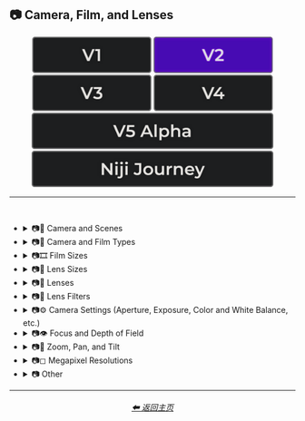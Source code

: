 <h2>📷 Camera, Film, and Lenses</h2>

<div align="center">

[<img src="/Images/Repo_Parts/Buttons/Version_Buttons/button_version_V1_inactive.webp?raw=true" alt="MidJourney V1" height="64" />](/Pages/MJ_V1/Style_Pages/Sphere/Camera.md)
[<img src="/Images/Repo_Parts/Buttons/Version_Buttons/button_version_V2_active.webp?raw=true" alt="MidJourney V2" height="64" />](/Pages/MJ_V2/Style_Pages/Sphere/Camera.md)
[<img src="/Images/Repo_Parts/Buttons/Version_Buttons/button_version_V3_inactive.webp?raw=true" alt="MidJourney V3" height="64" />](/Pages/MJ_V3/Style_Pages/Sphere/Camera.md)
[<img src="/Images/Repo_Parts/Buttons/Version_Buttons/button_version_V4_inactive.webp?raw=true" alt="MidJourney V4" height="64" />](/Pages/MJ_V4/Style_Pages/Just_The_Style/Camera.md)
<br>
[<img src="/Images/Repo_Parts/Buttons/Version_Buttons/button_version_V5_Alpha_inactive_half.webp?raw=true" alt="MidJourney V5" height="64" />](/Pages/MJ_V5/Style_Pages/Just_The_Style/Camera.md)
[<img src="/Images/Repo_Parts/Buttons/Version_Buttons/button_version_niji_inactive_half.webp?raw=true" alt="Niji Journey" height="64" />](/Pages/Niji_Journey/Style_Pages/Camera.md)

</div>

<hr>
<br>


- <details><summary>📷🌇 Camera and Scenes</summary><p><div align="center">

	| Scene |
	| :-: |
	| <img src="/Images/MJ_V2/MidJourney_Styles_(sphere)/Wave_13/sphere_Scene.webp?raw=true" width="256" /> |
	
	<br>

	| Photography | Photograph | Closed Composition |
	| :-: | :-: | :-: |
	| <img src="/Images/MJ_V2/MidJourney_Styles_(sphere)/sphere_photography.webp?raw=true" width="256" /> | <img src="/Images/MJ_V2/MidJourney_Styles_(sphere)/Wave_13/sphere_Photograph.webp?raw=true" width="256" /> | <img src="/Images/MJ_V2/MidJourney_Styles_(sphere)/Wave_14/sphere_Closed_Composition.webp?raw=true" width="256" /> |
	<br>

	| Filmic | Cinematic |
	| :-: | :-: |
	| <img src="/Images/MJ_V2/MidJourney_Styles_(sphere)/sphere_Filmic.webp?raw=true" width="256" /> | <img src="/Images/MJ_V2/MidJourney_Styles_(sphere)/sphere_cinematic.webp?raw=true" width="256" /> |
	
	<br>
	
	| Dramatic | Glamor Shot |
	| :-: | :-: |
	| <img src="/Images/MJ_V2/MidJourney_Styles_(sphere)/sphere_dramatic.webp?raw=true" width="256" /> | <img src="/Images/MJ_V2/MidJourney_Styles_(sphere)/sphere_glamorshot.webp?raw=true" width="256" /> |

	<br>

	| Golden Hour | Blue Hour |
	| :-: | :-: |
	| <img src="/Images/MJ_V2/MidJourney_Styles_(sphere)/sphere_goldenhour.webp?raw=true" width="256" /> | <img src="/Images/MJ_V2/MidJourney_Styles_(sphere)/Wave_12/sphere_Blue_Hour.webp?raw=true" width="256" /> |
	
	<br>

	| Award Winning Photography | Establishing Shot | Nightography |
	| :-: | :-: | :-: |
	| <img src="/Images/MJ_V2/MidJourney_Styles_(sphere)/Wave_9/sphere_Award_Winning_Photography.webp?raw=true" width="256" /> | <img src="/Images/MJ_V2/MidJourney_Styles_(sphere)/Wave_10/sphere_Establishing_Shot.webp?raw=true" width="256" /> | <img src="/Images/MJ_V2/MidJourney_Styles_(sphere)/Wave_10/sphere_Nightography.webp?raw=true" width="256" /> |

	<br>
	
	| Photoshoot |
	| :-: |
	| <img src="/Images/MJ_V2/MidJourney_Styles_(sphere)/sphere_Photoshoot.webp?raw=true" width="256" /> |

	<br>

	| Portrait | Full Body Portrait | Portraiture |
	| :-: | :-: | :-: |
	| <img src="/Images/MJ_V2/MidJourney_Styles_(sphere)/sphere_portrait.webp?raw=true" width="256" /> | <img src="/Images/MJ_V2/MidJourney_Styles_(sphere)/sphere_Full_Body_Portrait.webp?raw=true" width="256" /> | <img src="/Images/MJ_V2/MidJourney_Styles_(sphere)/sphere_Portraiture.webp?raw=true" width="256" /> |

	<br>

	| Cinematic Haze |
	| :-: |
	| <img src="/Images/MJ_V2/MidJourney_Styles_(sphere)/Wave_11/sphere_Cinematic_Haze.webp?raw=true" width="256" /> |
	
	<br>
	
	| Subject |
	| :-: |
	| <img src="/Images/MJ_V2/MidJourney_Styles_(sphere)/Wave_14/sphere_Subject.webp?raw=true" width="256" /> |
	
	<br>
	
	| Pose | Gesture | Profile |
	| :-: | :-: | :-: |
	| <img src="/Images/MJ_V2/MidJourney_Styles_(sphere)/Wave_14/sphere_Pose.webp?raw=true" width="256" /> | <img src="/Images/MJ_V2/MidJourney_Styles_(sphere)/Wave_14/sphere_Gesture.webp?raw=true" width="256" /> | <img src="/Images/MJ_V2/MidJourney_Styles_(sphere)/Wave_14/sphere_Profile.webp?raw=true" width="256" /> |

	<br>
	
	| High-Speed Photograph | Time-Lapse | Motion Capture |
	| :-: | :-: | :-: |
	| <img src="/Images/MJ_V2/MidJourney_Styles_(sphere)/sphere_high-speedphotograph.webp?raw=true" width="256" /> | <img src="/Images/MJ_V2/MidJourney_Styles_(sphere)/sphere_time-lapse.webp?raw=true" width="256" /> | <img src="/Images/MJ_V2/MidJourney_Styles_(sphere)/sphere_Motion_Capture.webp?raw=true" width="256" /> |

	<br>

	| Claymation | Video Frame Capture |
	| :-: | :-: |
	| <img src="/Images/MJ_V2/MidJourney_Styles_(sphere)/Wave_9/sphere_Claymation.webp?raw=true" width="256" /> | <img src="/Images/MJ_V2/MidJourney_Styles_(sphere)/Wave_10/sphere_Video_Frame_Capture.webp?raw=true" width="256" /> |

	<br>

	| Stop Motion | Stop-Motion Animation Frame |
	| :-: | :-: |
	| <img src="/Images/MJ_V2/MidJourney_Styles_(sphere)/sphere_Stop_Motion.webp?raw=true" width="256" /> | <img src="/Images/MJ_V2/MidJourney_Styles_(sphere)/Wave_10/sphere_Stop-motion_Animation_Frame.webp?raw=true" width="256" /> |

	<br>
	
	| Color Grading | Bokeh | Film Grain |
	| :-: | :-: | :-: |
	| <img src="/Images/MJ_V2/MidJourney_Styles_(sphere)/sphere_ColorGrading.webp?raw=true" width="256" /> | <img src="/Images/MJ_V2/MidJourney_Styles_(sphere)/sphere_bokeh.webp?raw=true" width="256" /> | <img src="/Images/MJ_V2/MidJourney_Styles_(sphere)/sphere_FilmGrain.webp?raw=true" width="256" /> |
	
	<br>

	| Surveillance | Surveillance Footage |
	| :-: | :-: |
	| <img src="/Images/MJ_V2/MidJourney_Styles_(sphere)/Wave_12/sphere_Surveillance.webp?raw=true" width="256" /> | <img src="/Images/MJ_V2/MidJourney_Styles_(sphere)/Wave_12/sphere_Surveillance_Footage.webp?raw=true" width="256" /> |
	
	<br>
	
	| Security Footage | CCTV |
	| :-: | :-: |
	| <img src="/Images/MJ_V2/MidJourney_Styles_(sphere)/Wave_12/sphere_Security_Footage.webp?raw=true" width="256" /> | <img src="/Images/MJ_V2/MidJourney_Styles_(sphere)/Wave_12/sphere_CCTV.webp?raw=true" width="256" /> |

	<br>
	
	| Dashcam-Footage | Satellite Imagery | Paparazzi Photography |
	| :-: | :-: | :-: |
	| <img src="/Images/MJ_V2/MidJourney_Styles_(sphere)/sphere_Dashcam-Footage.webp?raw=true" width="256" /> | <img src="/Images/MJ_V2/MidJourney_Styles_(sphere)/sphere_Satellite_Imagery.webp?raw=true" width="256" /> | <img src="/Images/MJ_V2/MidJourney_Styles_(sphere)/sphere_Paparazzi_Photography.webp?raw=true" width="256" /> |
	
	<br>

	| Underwater Photography | Wildlife Photography | National Geographic Photo |
	| :-: | :-: | :-: |
	| <img src="/Images/MJ_V2/MidJourney_Styles_(sphere)/Wave_9/sphere_Underwater_Photography.webp?raw=true" width="256" /> | <img src="/Images/MJ_V2/MidJourney_Styles_(sphere)/sphere_Wildlife_Photography.webp?raw=true" width="256" /> | <img src="/Images/MJ_V2/MidJourney_Styles_(sphere)/sphere_National_Geographic_Photo.webp?raw=true" width="256" /> |

	<br>
	
	| Editorial Photography | Associated Press Photo | Photojournalism |
	| :-: | :-: | :-: |
	| <img src="/Images/MJ_V2/MidJourney_Styles_(sphere)/sphere_editorialphotography.webp?raw=true" width="256" /> | <img src="/Images/MJ_V2/MidJourney_Styles_(sphere)/sphere_Associated_Press_Photo.webp?raw=true" width="256" /> | <img src="/Images/MJ_V2/MidJourney_Styles_(sphere)/sphere_photojournalism.webp?raw=true" width="256" /> |

	<br>

	| Action Scene | War Photography |
	| :-: | :-: |
	| <img src="/Images/MJ_V2/MidJourney_Styles_(sphere)/Wave_9/sphere_Action_Scene.webp?raw=true" width="256" /> | <img src="/Images/MJ_V2/MidJourney_Styles_(sphere)/sphere_warphotography.webp?raw=true" width="256" /> |

	</div></p></details>


- <details><summary>📷🌇 Camera and Film Types</summary><p><div align="center">

	| Camcorder Effect | DSLR | Night Vision |
	| :-: | :-: | :-: |
	| <img src="/Images/MJ_V2/MidJourney_Styles_(sphere)/sphere_Camcorder_Effect.webp?raw=true" width="256" /> | <img src="/Images/MJ_V2/MidJourney_Styles_(sphere)/sphere_DSLR.webp?raw=true" width="256" /> | <img src="/Images/MJ_V2/MidJourney_Styles_(sphere)/sphere_nightvision.webp?raw=true" width="256" /> |
	
	<br>

	| Drone Photography | GoPro Video | Unregistered Hypercam 2 |
	| :-: | :-: | :-: |
	| <img src="/Images/MJ_V2/MidJourney_Styles_(sphere)/Wave_9/sphere_Drone_Photography.webp?raw=true" width="256" /> | <img src="/Images/MJ_V2/MidJourney_Styles_(sphere)/Wave_9/sphere_GoPro_Video.webp?raw=true" width="256" /> | <img src="/Images/MJ_V2/MidJourney_Styles_(sphere)/Wave_11/sphere_Unregistered_Hypercam_2.webp?raw=true" width="256" /> |

	<br>
	
	| Hyperspectral Imaging | Multispectral Imaging | Schlieren |
	| :-: | :-: | :-: |
	| <img src="/Images/MJ_V2/MidJourney_Styles_(sphere)/sphere_Hyperspectral_Imaging.webp?raw=true" width="256" /> | <img src="/Images/MJ_V2/MidJourney_Styles_(sphere)/sphere_Multispectral_Imaging.webp?raw=true" width="256" /> | <img src="/Images/MJ_V2/MidJourney_Styles_(sphere)/sphere_schlieren.webp?raw=true" width="256" /> |
	
	<br>
	
	| Disposable Camera | Disposable Camera Photo |
	| :-: | :-: |
	| <img src="/Images/MJ_V2/MidJourney_Styles_(sphere)/Wave_12/sphere_Disposable_Camera.webp?raw=true" width="256" /> | <img src="/Images/MJ_V2/MidJourney_Styles_(sphere)/Wave_12/sphere_Disposable_Camera_Photo.webp?raw=true" width="256" /> |

	<br>
	
	| Polaroid |
	| :-: |
	| <img src="/Images/MJ_V2/MidJourney_Styles_(sphere)/sphere_polaroid.webp?raw=true" width="256" /> |
	
	<br>
	
	| Ektachrome | Fujifilm Superia | Instax |
	| :-: | :-: | :-: |
	| <img src="/Images/MJ_V2/MidJourney_Styles_(sphere)/sphere_Ektachrome.webp?raw=true" width="256" /> | <img src="/Images/MJ_V2/MidJourney_Styles_(sphere)/sphere_Fujifilm_Superia.webp?raw=true" width="256" /> | <img src="/Images/MJ_V2/MidJourney_Styles_(sphere)/sphere_Instax.webp?raw=true" width="256" /> |

	<br>
	
	| Kodak Ektar | Kodak Gold 200 | Kodak Portra |
	| :-: | :-: | :-: |
	| <img src="/Images/MJ_V2/MidJourney_Styles_(sphere)/sphere_Kodak_Ektar.webp?raw=true" width="256" /> | <img src="/Images/MJ_V2/MidJourney_Styles_(sphere)/sphere_Kodak_Gold_200.webp?raw=true" width="256" /> | <img src="/Images/MJ_V2/MidJourney_Styles_(sphere)/sphere_Kodak_Portra.webp?raw=true" width="256" /> |
	
	<br>
	
	| Nikon D750 | Provia | Velvia |
	| :-: | :-: | :-: |
	| <img src="/Images/MJ_V2/MidJourney_Styles_(sphere)/sphere_Nikon_D750.webp?raw=true" width="256" /> | <img src="/Images/MJ_V2/MidJourney_Styles_(sphere)/sphere_Provia.webp?raw=true" width="256" /> | <img src="/Images/MJ_V2/MidJourney_Styles_(sphere)/sphere_Velvia.webp?raw=true" width="256" /> |
	
	<br>
	
	| Lomo | Pinhole Photography | CinemaScope |
	| :-: | :-: | :-: |
	| <img src="/Images/MJ_V2/MidJourney_Styles_(sphere)/sphere_Lomo.webp?raw=true" width="256" /> | <img src="/Images/MJ_V2/MidJourney_Styles_(sphere)/sphere_pinholephotography.webp?raw=true" width="256" /> | <img src="/Images/MJ_V2/MidJourney_Styles_(sphere)/sphere_CinemaScope.webp?raw=true" width="256" /> |

	<br>
	
	| Tri-X 400 TX | Ilford HP5 | Photogram |
	| :-: | :-: | :-: |
	| <img src="/Images/MJ_V2/MidJourney_Styles_(sphere)/sphere_Tri-X400TX.webp?raw=true" width="256" /> | <img src="/Images/MJ_V2/MidJourney_Styles_(sphere)/sphere_Ilford_HP5.webp?raw=true" width="256" /> | <img src="/Images/MJ_V2/MidJourney_Styles_(sphere)/sphere_photogram.webp?raw=true" width="256" /> |
	
	<br>

	| VistaVision | Technirama |
	| :-: | :-: |
	| <img src="/Images/MJ_V2/MidJourney_Styles_(sphere)/sphere_VistaVision.webp?raw=true" width="256" /> | <img src="/Images/MJ_V2/MidJourney_Styles_(sphere)/sphere_Technirama.webp?raw=true" width="256" /> |

	<br>

	| Techniscope | Super-35 |
	| :-: | :-: |
	| <img src="/Images/MJ_V2/MidJourney_Styles_(sphere)/sphere_Techniscope.webp?raw=true" width="256" /> | <img src="/Images/MJ_V2/MidJourney_Styles_(sphere)/sphere_Super-35.webp?raw=true" width="256" /> |

	<br>

	| Panavision | Super-Panavision-70 |
	| :-: | :-: |
	| <img src="/Images/MJ_V2/MidJourney_Styles_(sphere)/sphere_Panavision.webp?raw=true" width="256" /> | <img src="/Images/MJ_V2/MidJourney_Styles_(sphere)/sphere_Super-Panavision-70.webp?raw=true" width="256" /> |

	<br>

	| Cinerama | Kinopanorama | Cinemiracle |
	| :-: | :-: | :-: |
	| <img src="/Images/MJ_V2/MidJourney_Styles_(sphere)/sphere_Cinerama.webp?raw=true" width="256" /> | <img src="/Images/MJ_V2/MidJourney_Styles_(sphere)/sphere_Kinopanorama.webp?raw=true" width="256" /> | <img src="/Images/MJ_V2/MidJourney_Styles_(sphere)/sphere_Cinemiracle.webp?raw=true" width="256" /> |

	<br>
	
	| Daguerrotype | Ambrotype | Calotype |
	| :-: | :-: | :-: |
	| <img src="/Images/MJ_V2/MidJourney_Styles_(sphere)/sphere_daguerrotype.webp?raw=true" width="256" /> | <img src="/Images/MJ_V2/MidJourney_Styles_(sphere)/sphere_ambrotype.webp?raw=true" width="256" /> | <img src="/Images/MJ_V2/MidJourney_Styles_(sphere)/sphere_calotype.webp?raw=true" width="256" /> |
	
	<br>
	
	| Tintype | Film-Negative |
	| :-: | :-: |
	| <img src="/Images/MJ_V2/MidJourney_Styles_(sphere)/sphere_tintype.webp?raw=true" width="256" /> | <img src="/Images/MJ_V2/MidJourney_Styles_(sphere)/Wave_11/sphere_Film-Negative.webp?raw=true" width="256" /> |

	<br>
	
	| Full Frame |
	| :-: |
	| <img src="/Images/MJ_V2/MidJourney_Styles_(sphere)/Wave_10/sphere_Full_Frame.webp?raw=true" width="256" /> |

	</div></p></details>

- <details><summary>📷🎞 Film Sizes</summary><p><div align="center">

    | Shot on 8mm | Shot on 9.5mm |
    | :-: | :-: |
    | <img src="/Images/MJ_V2/MidJourney_Styles_(sphere)/sphere_Shot_on_8mm.webp?raw=true" width="256" /> | <img src="/Images/MJ_V2/MidJourney_Styles_(sphere)/sphere_Shot_on_9.5mm.webp?raw=true" width="256" /> |

    <br>

    | Shot on 16mm | Shot on 17.5mm | Shot on 28mm |
    | :-: | :-: | :-: |
    | <img src="/Images/MJ_V2/MidJourney_Styles_(sphere)/sphere_Shot_on_16mm.webp?raw=true" width="256" /> | <img src="/Images/MJ_V2/MidJourney_Styles_(sphere)/sphere_Shot_on_17.5mm.webp?raw=true" width="256" /> | <img src="/Images/MJ_V2/MidJourney_Styles_(sphere)/sphere_Shot_on_28mm.webp?raw=true" width="256" /> |

    <br>

    | Shot on 35mm | 35mm | Expired 35mm Film |
    | :-: | :-: | :-: |
    | <img src="/Images/MJ_V2/MidJourney_Styles_(sphere)/sphere_Shot_on_35mm.webp?raw=true" width="256" /> | <img src="/Images/MJ_V2/MidJourney_Styles_(sphere)/sphere_35mm.webp?raw=true" width="256" /> | <img src="/Images/MJ_V2/MidJourney_Styles_(sphere)/Wave_10/sphere_Expired_35mm_Film.webp?raw=true" width="256" /> |

    <br>

    | Shot on 65mm | Expired 65mm Film |
    | :-: | :-: |
    | <img src="/Images/MJ_V2/MidJourney_Styles_(sphere)/sphere_Shot_on_65mm.webp?raw=true" width="256" /> | <img src="/Images/MJ_V2/MidJourney_Styles_(sphere)/Wave_10/sphere_Expired_65mm_Film.webp?raw=true" width="256" /> |

	<br>

	| Shot on 70mm | Shot on IMAX 70mm |
	| :-: | :-: |
	| <img src="/Images/MJ_V2/MidJourney_Styles_(sphere)/sphere_Shot_on_70mm.webp?raw=true" width="256" /> | <img src="/Images/MJ_V2/MidJourney_Styles_(sphere)/sphere_Shot_on_IMAX_70mm.webp?raw=true" width="256" /> |

  </div></p></details>


- <details><summary>📷🥽 Lens Sizes</summary><p><div align="center">

	| 15mm Lens | 35mm Lens | 85mm Lens |
	| :-: | :-: | :-: |
	| <img src="/Images/MJ_V2/MidJourney_Styles_(sphere)/Wave_10/sphere_15mm_Lens.webp?raw=true" width="256" /> | <img src="/Images/MJ_V2/MidJourney_Styles_(sphere)/Wave_10/sphere_35mm_Lens.webp?raw=true" width="256" /> |<img src="/Images/MJ_V2/MidJourney_Styles_(sphere)/Wave_10/sphere_85mm_Lens.webp?raw=true" width="256" /> |
	
	<br>
	
	| 100mm Lens | 200mm Lens |
	| :-: | :-: |
	| <img src="/Images/MJ_V2/MidJourney_Styles_(sphere)/Wave_10/sphere_100mm_Lens.webp?raw=true" width="256" /> | <img src="/Images/MJ_V2/MidJourney_Styles_(sphere)/Wave_10/sphere_200mm_Lens.webp?raw=true" width="256" /> |

  </div></p></details>


- <details><summary>📷🔭 Lenses</summary><p><div align="center">

	| Macro | Macro View | Magnification |
	| :-: | :-: | :-: |
	| <img src="/Images/MJ_V2/MidJourney_Styles_(sphere)/sphere_macro.webp?raw=true" width="256" /> | <img src="/Images/MJ_V2/MidJourney_Styles_(sphere)/sphere_macroview.webp?raw=true" width="256" /> | <img src="/Images/MJ_V2/MidJourney_Styles_(sphere)/sphere_magnification.webp?raw=true" width="256" /> |
	
	<br>

	| 100x Magnification | 200x Magnification |
	| :-: | :-: |
	| <img src="/Images/MJ_V2/MidJourney_Styles_(sphere)/Wave_10/sphere_100x_Magnification.webp?raw=true" width="256" /> | <img src="/Images/MJ_V2/MidJourney_Styles_(sphere)/Wave_10/sphere_200x_Magnification.webp?raw=true" width="256" /> |
	
	<br>
	
	| 500x Magnification | 1000x Magnification |
	| :-: | :-: |
	| <img src="/Images/MJ_V2/MidJourney_Styles_(sphere)/Wave_10/sphere_500x_Magnification.webp?raw=true" width="256" /> | <img src="/Images/MJ_V2/MidJourney_Styles_(sphere)/Wave_10/sphere_1000x_Magnification.webp?raw=true" width="256" /> |
	
	<br>
	
	| Microscopic | Electron Microscope | Super-Resolution Microscopy |
	| :-: | :-: | :-: |
	| <img src="/Images/MJ_V2/MidJourney_Styles_(sphere)/sphere_microscopic.webp?raw=true" width="256" /> | <img src="/Images/MJ_V2/MidJourney_Styles_(sphere)/sphere_Electron_Microscope.webp?raw=true" width="256" /> | <img src="/Images/MJ_V2/MidJourney_Styles_(sphere)/sphere_Super-resolution_Microscopy.webp?raw=true" width="256" /> |
	
	<br>

	| Telescope | Telescopic | Telescope Photography |
	| :-: | :-: | :-: |
	| <img src="/Images/MJ_V2/MidJourney_Styles_(sphere)/Wave_9/sphere_Telescope.webp?raw=true" width="256" /> | <img src="/Images/MJ_V2/MidJourney_Styles_(sphere)/Wave_9/sphere_Telescopic.webp?raw=true" width="256" /> | <img src="/Images/MJ_V2/MidJourney_Styles_(sphere)/Wave_9/sphere_Telescope_Photography.webp?raw=true" width="256" /> |

	<br>
	
	| Telephoto | Panorama | 360 Panorama |
	| :-: | :-: | :-: |
	| <img src="/Images/MJ_V2/MidJourney_Styles_(sphere)/sphere_telephoto.webp?raw=true" width="256" /> | <img src="/Images/MJ_V2/MidJourney_Styles_(sphere)/sphere_panorama.webp?raw=true" width="256" /> | <img src="/Images/MJ_V2/MidJourney_Styles_(sphere)/sphere_360panorama.webp?raw=true" width="256" /> |
	
	<br>
	
	| Wide Angle | Ultra-Wide Angle | 360 Angle |
	| :-: | :-: | :-: |
	| <img src="/Images/MJ_V2/MidJourney_Styles_(sphere)/sphere_wideangle.webp?raw=true" width="256" /> | <img src="/Images/MJ_V2/MidJourney_Styles_(sphere)/sphere_ultra-wideangle.webp?raw=true" width="256" /> | <img src="/Images/MJ_V2/MidJourney_Styles_(sphere)/sphere_360angle.webp?raw=true" width="256" /> |

	<br>

	| Fisheye Lens | Fisheye Lens Effect | Lens Distortion |
	| :-: | :-: | :-: |
	| <img src="/Images/MJ_V2/MidJourney_Styles_(sphere)/sphere_Fisheye_Lens.webp?raw=true" width="256" /> | <img src="/Images/MJ_V2/MidJourney_Styles_(sphere)/sphere_Fisheye_Lens_Effect.webp?raw=true" width="256" /> | <img src="/Images/MJ_V2/MidJourney_Styles_(sphere)/sphere_LensDistortion.webp?raw=true" width="256" /> |

	</div></p></details>




- <details><summary>📷🧫 Lens Filters</summary><p><div align="center">

	| Color-Gel | Filter |
	| :-: | :-: |
	| <img src="/Images/MJ_V2/MidJourney_Styles_(sphere)/Wave_11/sphere_Color-Gel.webp?raw=true" width="256" /> | <img src="/Images/MJ_V2/MidJourney_Styles_(sphere)/Wave_13/sphere_Filter.webp?raw=true" width="256" /> |
	
	<br>

	| Photographic-Filter | Diffusion-Filter |
	| :-: | :-: |
	| <img src="/Images/MJ_V2/MidJourney_Styles_(sphere)/Wave_10/sphere_Photographic-Filter.webp?raw=true" width="256" /> |<img src="/Images/MJ_V2/MidJourney_Styles_(sphere)/Wave_10/sphere_Diffusion-Filter.webp?raw=true" width="256" /> |
	
	<br>
	
	| Dichroic-Filter | UV-Filter |
	| :-: | :-: |
	| <img src="/Images/MJ_V2/MidJourney_Styles_(sphere)/Wave_10/sphere_Dichroic-Filter.webp?raw=true" width="256" /> | <img src="/Images/MJ_V2/MidJourney_Styles_(sphere)/Wave_10/sphere_UV-Filter.webp?raw=true" width="256" /> |
	
	<br>
	
	| Polarization-Filter | Polarizer |
	| :-: | :-: |
	| <img src="/Images/MJ_V2/MidJourney_Styles_(sphere)/Wave_10/sphere_Polarization-Filter.webp?raw=true" width="256" /> | <img src="/Images/MJ_V2/MidJourney_Styles_(sphere)/Wave_10/sphere_Polarizer.webp?raw=true" width="256" /> |
	
	<br>
	
	| Infrared-Filter | Infrared-Cut-Off-Filter |
	| :-: | :-: |
	| <img src="/Images/MJ_V2/MidJourney_Styles_(sphere)/Wave_10/sphere_Infrared-Filter.webp?raw=true" width="256" /> | <img src="/Images/MJ_V2/MidJourney_Styles_(sphere)/Wave_10/sphere_Infrared-Cut-Off-Filter.webp?raw=true" width="256" /> |
	
	<br>
	
	| Neutral-Density-Filter | ND-Filter |
	| :-: | :-: |
	| <img src="/Images/MJ_V2/MidJourney_Styles_(sphere)/Wave_11/sphere_Neutral-Density-Filter.webp?raw=true" width="256" /> | <img src="/Images/MJ_V2/MidJourney_Styles_(sphere)/Wave_11/sphere_ND-Filter.webp?raw=true" width="256" /> |
	
	<br>
	
	| Graduated-Neutral-Density-Filter | GND-Filter |
	| :-: | :-: |
	| <img src="/Images/MJ_V2/MidJourney_Styles_(sphere)/Wave_11/sphere_Graduated-Neutral-Density-Filter.webp?raw=true" width="256" /> | <img src="/Images/MJ_V2/MidJourney_Styles_(sphere)/Wave_11/sphere_GND-Filter.webp?raw=true" width="256" /> |
	
	<br>
	
	| Astronomical-Filter | Cokin-Filter |
	| :-: | :-: |
	| <img src="/Images/MJ_V2/MidJourney_Styles_(sphere)/Wave_11/sphere_Astronomical-Filter.webp?raw=true" width="256" /> | <img src="/Images/MJ_V2/MidJourney_Styles_(sphere)/Wave_11/sphere_Cokin-Filter.webp?raw=true" width="256" /> |

  </div></p></details>


- <details><summary>📷⚙ Camera Settings (Aperture, Exposure, Color and White Balance, etc.)</summary><p><div align="center">

	| Exposure | Short Exposure | Long Exposure |
	| :-: | :-: | :-: |
	| <img src="/Images/MJ_V2/MidJourney_Styles_(sphere)/sphere_exposure.webp?raw=true" width="256" /> | <img src="/Images/MJ_V2/MidJourney_Styles_(sphere)/sphere_shortexposure.webp?raw=true" width="256" /> | <img src="/Images/MJ_V2/MidJourney_Styles_(sphere)/sphere_longexposure.webp?raw=true" width="256" /> | 
	
	<br>
	
	| Double-Exposure | Shutter Speed 1/1000 | Shutter Speed 1/2 |
	| :-: | :-: | :-: |
	| <img src="/Images/MJ_V2/MidJourney_Styles_(sphere)/sphere_double-exposure.webp?raw=true" width="256" /> | <img src="/Images/MJ_V2/MidJourney_Styles_(sphere)/sphere_shutterspeed11000.webp?raw=true" width="256" /> | <img src="/Images/MJ_V2/MidJourney_Styles_(sphere)/sphere_shutterspeed12.webp?raw=true" width="256" /> | 

	<br>
	
	| Aperture | F/2.8 | F/22 |
	| :-: | :-: | :-: |
	| <img src="/Images/MJ_V2/MidJourney_Styles_(sphere)/Wave_13/sphere_Aperture.webp?raw=true" width="256" /> | <img src="/Images/MJ_V2/MidJourney_Styles_(sphere)/sphere_f2.8.webp?raw=true" width="256" /> | <img src="/Images/MJ_V2/MidJourney_Styles_(sphere)/sphere_f22.webp?raw=true" width="256" /> | 

	<br>
	
	| Gamma | White Balance |
	| :-: | :-: |
	| <img src="/Images/MJ_V2/MidJourney_Styles_(sphere)/sphere_Gamma.webp?raw=true" width="256" /> | <img src="/Images/MJ_V2/MidJourney_Styles_(sphere)/sphere_WhiteBalance.webp?raw=true" width="256" /> |

	<br>
	
	| Rule of Thirds |
	| :-: |
	| <img src="/Images/MJ_V2/MidJourney_Styles_(sphere)/sphere_Rule_of_Thirds.webp?raw=true" width="256" /> |

	</div></p></details>


- <details><summary>📷👁 Focus and Depth of Field</summary><p><div align="center">

	| Depth | Depth of Field | DOF |
	| :-: | :-: | :-: |
	| <img src="/Images/MJ_V2/MidJourney_Styles_(sphere)/sphere_Depth.webp?raw=true" width="256" /> | <img src="/Images/MJ_V2/MidJourney_Styles_(sphere)/sphere_depthoffield.webp?raw=true" width="256" /> | <img src="/Images/MJ_V2/MidJourney_Styles_(sphere)/sphere_DOF.webp?raw=true" width="256" /> |
	
	<br>

	| Horizon Line | Vantage Point | Vanishing Point |
	| :-: | :-: | :-: |
	| <img src="/Images/MJ_V2/MidJourney_Styles_(sphere)/sphere_Horizon_line.webp?raw=true" width="256" /> | <img src="/Images/MJ_V2/MidJourney_Styles_(sphere)/sphere_Vantage_Point.webp?raw=true" width="256" /> | <img src="/Images/MJ_V2/MidJourney_Styles_(sphere)/sphere_Vanishing_Point.webp?raw=true" width="256" /> |

	<br>
	
	| Defocused | Unfocused |
	| :-: | :-: |
	| <img src="/Images/MJ_V2/MidJourney_Styles_(sphere)/sphere_Defocused.webp?raw=true" width="256" /> | <img src="/Images/MJ_V2/MidJourney_Styles_(sphere)/sphere_Unfocused.webp?raw=true" width="256" /> |

	<br>
	
	| Focal Point | Soft-Focus |
	| :-: | :-: |
	| <img src="/Images/MJ_V2/MidJourney_Styles_(sphere)/Wave_14/sphere_Focal_Point.webp?raw=true" width="256" /> | <img src="/Images/MJ_V2/MidJourney_Styles_(sphere)/Wave_14/sphere_Soft-Focus.webp?raw=true" width="256" /> |

	<br>
	
	| Shallow Focus | Deep Focus |
	| :-: | :-: |
	| <img src="/Images/MJ_V2/MidJourney_Styles_(sphere)/sphere_Shallow_Focus.webp?raw=true" width="256" /> | <img src="/Images/MJ_V2/MidJourney_Styles_(sphere)/sphere_Deep_Focus.webp?raw=true" width="256" /> |
	
	<br>
	
	| Rack Focus | Split Diopter | Tilted Plane Focus |
	| :-: | :-: | :-: |
	| <img src="/Images/MJ_V2/MidJourney_Styles_(sphere)/sphere_Rack_Focus.webp?raw=true" width="256" /> | <img src="/Images/MJ_V2/MidJourney_Styles_(sphere)/sphere_Split_Diopter.webp?raw=true" width="256" /> | <img src="/Images/MJ_V2/MidJourney_Styles_(sphere)/sphere_Tilted_Plane_Focus.webp?raw=true" width="256" /> |

	</div></p></details>


- <details><summary>📷🔎 Zoom, Pan, and Tilt</summary><p><div align="center">

	| Zoom | Dolly Zoom |
	| :-: | :-: |
	| <img src="/Images/MJ_V2/MidJourney_Styles_(sphere)/sphere_zoom.webp?raw=true" width="256" /> | <img src="/Images/MJ_V2/MidJourney_Styles_(sphere)/sphere_dollyzoom.webp?raw=true" width="256" /> |

	<br>
	
	| Pan | Tilt |
	| :-: | :-: |
	| <img src="/Images/MJ_V2/MidJourney_Styles_(sphere)/Wave_11/sphere_Pan.webp?raw=true" width="256" /> | <img src="/Images/MJ_V2/MidJourney_Styles_(sphere)/Wave_11/sphere_Tilt.webp?raw=true" width="256" /> |

	</div></p></details>


- <details><summary>📷◻ Megapixel Resolutions</summary><p><div align="center">

	| Megapixel | 2 Megapixels |
	| :-: | :-: |
	| <img src="/Images/MJ_V2/MidJourney_Styles_(sphere)/sphere_Megapixel.webp?raw=true" width="256" /> | <img src="/Images/MJ_V2/MidJourney_Styles_(sphere)/sphere_2_megapixels.webp?raw=true" width="256" /> |

	| 10 Megapixels | 12 Megapixels | 16 Megapixels |
	| :-: | :-: | :-: |
	| <img src="/Images/MJ_V2/MidJourney_Styles_(sphere)/sphere_10_megapixels.webp?raw=true" width="256" /> | <img src="/Images/MJ_V2/MidJourney_Styles_(sphere)/sphere_12_megapixels.webp?raw=true" width="256" /> | <img src="/Images/MJ_V2/MidJourney_Styles_(sphere)/sphere_16_megapixels.webp?raw=true" width="256" /> |

	| 20 Megapixels | 22 Megapixels |
	| :-: | :-: |
	| <img src="/Images/MJ_V2/MidJourney_Styles_(sphere)/sphere_20_megapixels.webp?raw=true" width="256" /> | <img src="/Images/MJ_V2/MidJourney_Styles_(sphere)/sphere_22_megapixels.webp?raw=true" width="256" /> |

  </div></p></details>


- <details><summary>📷 Other</summary><p><div align="center">

	| Lens Flare | Vignette | Split Toning |
	| :-: | :-: | :-: |
	| <img src="/Images/MJ_V2/MidJourney_Styles_(sphere)/sphere_lensflare.webp?raw=true" width="256" /> | <img src="/Images/MJ_V2/MidJourney_Styles_(sphere)/sphere_vignette.webp?raw=true" width="256" /> | <img src="/Images/MJ_V2/MidJourney_Styles_(sphere)/sphere_SplitToning.webp?raw=true" width="256" /> | 
	
	<br>
	
	| Rephotography | Scanography | Slit-Scan Photography |
	| :-: | :-: | :-: |
	| <img src="/Images/MJ_V2/MidJourney_Styles_(sphere)/sphere_Rephotography.webp?raw=true" width="256" /> | <img src="/Images/MJ_V2/MidJourney_Styles_(sphere)/sphere_Scanography.webp?raw=true" width="256" /> | <img src="/Images/MJ_V2/MidJourney_Styles_(sphere)/sphere_Slit-Scan_Photography.webp?raw=true" width="256" /> |

	</div></p></details>

<hr><!--------------->
<div align="center">
<h6><a href="/README.md">⬅ 返回主页</a></h6>
</div>